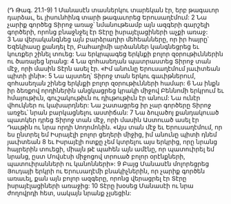 (Դ Թագ. 21.1-9)
1 Մանասէն տասներկու տարեկան էր, երբ թագաւոր դարձաւ, եւ յիսունհինգ տարի թագաւորեց Երուսաղէմում: 2 Նա չարիք գործեց Տիրոջ առաջ՝ նմանութեամբ այն ազգերի գարշելի գործերի, որոնց բնաջնջել էր Տէրը իսրայէլացիների աչքի առաջ: 3 Նա վերականգնեց այն բարձրադիր մեհեանները, որ իր հայրը՝ Եզեկիասը քանդել էր, Բահաղիմի արձաններ կանգնեցրեց եւ կուռքեր շինել տուեց: Նա երկրպագեց երկնքի բոլոր զօրութիւններին ու ծառայեց նրանց: 4 Նա զոհասեղան պատրաստեց Տիրոջ տան մէջ, որի մասին Տէրն ասել էր. «Իմ անունը Երուսաղէմում յաւիտեան պիտի լինի»: 5 Նա այստեղ՝ Տիրոջ տան երկու գաւիթներում, զոհասեղան շինեց երկնքի բոլոր զօրութիւնների համար: 6 Նա ինքն իր ձեռքով որդիներին անցկացրեց կրակի միջով Բեննոմի երկրում եւ հմայութիւն, գուշակութիւն ու դիւթութիւն էր անում: Նա ունէր վհուկներ ու կախարդներ: Նա շատացրեց իր չար գործերը Տիրոջ առջեւ՝ նրան բարկացնելու աստիճան: 7 Նա ձուլածոյ քանդակուած պատկեր դրեց Տիրոջ տան մէջ, որի մասին Աստուած ասել էր Դաւթին ու նրա որդի Սողոմոնին. «Այս տան մէջ եւ Երուսաղէմում, որ ես ընտրել եմ Իսրայէլի բոլոր ցեղերի միջից, իմ անունը պիտի դնեմ յաւիտեան 8 եւ Իսրայէլի ոտքը չեմ կտրելու այս երկրից, որը նրանց հայրերին տուեցի, միայն թէ պահեն այն ամէնը, որ պատուիրել եմ նրանց, ըստ Մովսէսի միջոցով տրուած բոլոր օրէնքների, պատուիրանների ու կանոնների»: 9 Բայց Մանասէն մոլորեցրեց Յուդայի երկրի ու Երուսաղէմի բնակիչներին, որ չարիք գործեն առաւել, քան այն բոլոր ազգերը, որոնց վերացրել էր Տէրը իսրայէլացիների առաջից: 10 Տէրը խօսեց Մանասէի ու նրա ժողովրդի հետ, սակայն նրանք չլսեցին:
